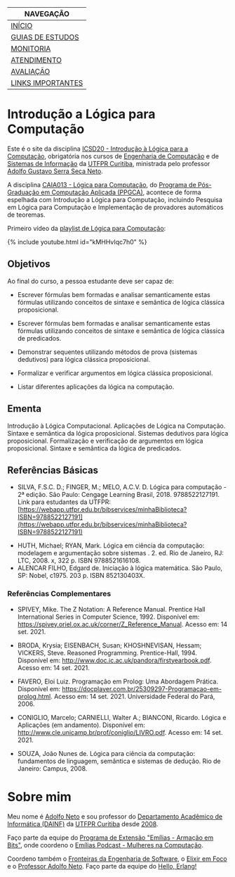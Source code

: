 |  NAVEGAÇÃO 	|
|---	        |
|  [INÍCIO]() 	        |
|  [GUIAS DE ESTUDOS](guia-de-estudos/) 	        |
|  [MONITORIA](monitoria/)	        |
|  [ATENDIMENTO](atendimento/)	        |
|  [AVALIAÇÃO](avaliacao/)	        |
|  [LINKS IMPORTANTES](links-importantes/) 	        |


# Introdução a Lógica para Computação 

Este é o site da disciplina [ICSD20 - Introdução à Lógica para a Computação](https://logicaparacomputacao.github.io/), obrigatória nos cursos de [Engenharia de Computação](http://www.utfpr.edu.br/cursos/graduacao/bacharelado/engenharia-da-computacao) e de [Sistemas de Informação](https://portal.utfpr.edu.br/cursos/graduacao/bacharelado/sistemas-de-informacao) da [UTFPR Curitiba](http://www.utfpr.edu.br/campus/curitiba), ministrada pelo professor [Adolfo Gustavo Serra Seca Neto](http://adolfont.github.io/).

A disciplina [CAIA013 - Lógica para Computação](http://www.utfpr.edu.br/cursos/coordenacoes/stricto-sensu/ppgca-ct/documentos/ementario/disciplinas-especificas/linha-de-pesquisa-em-sistemas-inteligentes-e-logica/caia013-logica-para-computacao), do [Programa de Pós-Graduação em Computação Aplicada (PPGCA)](http://www.utfpr.edu.br/cursos/coordenacoes/stricto-sensu/ppgca-ct), acontece de forma espelhada com Introdução a Lógica para Computação, incluindo  Pesquisa em Lógica para Computação e Implementação de provadores automáticos de teoremas.

Primeiro vídeo da [playlist de Lógica para Computação](https://youtube.com/playlist?list=PLF5ttO8F-IsRGv0ad2ckPPpJALPG5N7jp&si=3uhcNIKXQEsHfJFE):

{% include youtube.html id="kMHHvIqc7h0" %}  



## Objetivos

Ao final do curso, a pessoa estudante deve ser capaz de:

 - Escrever fórmulas bem formadas e analisar semanticamente estas fórmulas utilizando conceitos de sintaxe e semântica de lógica clássica proposicional.

- Escrever fórmulas bem formadas e analisar semanticamente estas fórmulas utilizando conceitos de sintaxe e semântica de lógica clássica de predicados.

 - Demonstrar sequentes utilizando métodos de prova (sistemas dedutivos) para lógica clássica proposicional.

 - Formalizar e verificar argumentos em lógica clássica proposicional.

 - Listar diferentes aplicações da lógica na computação.


## Ementa

Introdução à Lógica Computacional. Aplicações de Lógica na Computação. Sintaxe e semântica da lógica proposicional. Sistemas dedutivos para lógica proposicional. Formalização e verificação de argumentos em lógica proposicional. Sintaxe e semântica da lógica de predicados.

## Referências Básicas

 - SILVA, F.S.C. D.; FINGER, M.; MELO, A.C.V. D. Lógica para computação - 2ª edição. São Paulo: Cengage Learning Brasil, 2018. 9788522127191. Link para estudantes da UTFPR: [https://webapp.utfpr.edu.br/bibservices/minhaBiblioteca?ISBN=9788522127191](https://webapp.utfpr.edu.br/bibservices/minhaBiblioteca?ISBN=9788522127191)
 <!--   - Texto completo disponível para estudantes regulares no [Bibliotec UTFPR](https://portal.utfpr.edu.br/biblioteca/bibliotec). -->
 -  HUTH, Michael; RYAN, Mark. Lógica em ciência da computação: modelagem e argumentação sobre sistemas . 2. ed. Rio de Janeiro, RJ: LTC, 2008. x, 322 p. ISBN 9788521616108.
 -  ALENCAR FILHO, Edgard de. Iniciação à lógica matemática. São Paulo, SP: Nobel, c1975. 203 p. ISBN 852130403X.


### Referências Complementares

  * SPIVEY, Mike. The Z Notation: A Reference Manual. Prentice Hall International Series in Computer Science, 1992. Disponível em: <https://spivey.oriel.ox.ac.uk/corner/Z_Reference_Manual>. Acesso em: 14 set. 2021.

  * BRODA, Krysia; EISENBACH, Susan; KHOSHNEVISAN, Hessam; VICKERS, Steve. Reasoned Programming. Prentice-Hall, 1994. Disponível em: <http://www.doc.ic.ac.uk/pandora/firstyearbook.pdf>. Acesso em: 14 set. 2021.

  * FAVERO, Eloi Luiz. Programação em Prolog: Uma Abordagem Prática. Disponível em: <https://docplayer.com.br/25309297-Programacao-em-prolog.html>. Acesso em: 14 set. 2021. Universidade Federal do Pará, 2006.

  * CONIGLIO, Marcelo; CARNIELLI, Walter A.; BIANCONI, Ricardo. Lógica e Aplicações (em andamento). Disponível em: <http://www.cle.unicamp.br/prof/coniglio/LIVRO.pdf>. Acesso em: 14 set. 2021.
  
  * SOUZA, João Nunes de. Lógica para ciência da computação: fundamentos de linguagem, semântica e sistemas de dedução. Rio de Janeiro: Campus, 2008.

# Sobre mim

Meu nome é [Adolfo Neto](https://adolfont.github.io/) e sou professor do [Departamento Acadêmico de Informática (DAINF)](https://utfpr.curitiba.br/dainf/) da [UTFPR Curitiba](https://utfpr.curitiba.br/) desde [2008](https://pt.wikipedia.org/wiki/2008).

Faço parte da equipe do [Programa de Extensão "Emílias - Armação em Bits"](https://utfpr.curitiba.br/emilias), onde coordeno o [Emílias Podcast - Mulheres na Computação](https://adolfont.github.io/extension/podcasts/emilias).

Coordeno também o [Fronteiras da Engenharia de Software](https://fronteirases.github.io/), o [Elixir em Foco](https://www.elixiremfoco.com/) e o [Professor Adolfo Neto](https://podcasters.spotify.com/pod/show/adolfont). Faço parte da equipe do [Hello, Erlang!](https://helloerlang.github.io/)
